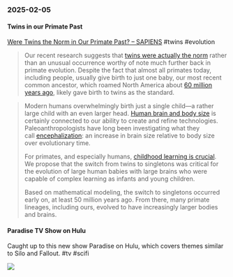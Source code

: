 ### 2025-02-05
#### Twins in our Primate Past
[Were Twins the Norm in Our Primate Past? – SAPIENS](https://www.sapiens.org/biology/twins-primates-human-evolution/) #twins #evolution 

> Our recent research suggests that [twins were actually the norm](https://doi.org/10.3390/humans4030014) rather than an unusual occurrence worthy of note much further back in primate evolution. Despite the fact that almost all primates today, including people, usually give birth to just one baby, our most recent common ancestor, which roamed North America about [60 million years ago](https://doi.org/10.1371/journal.pbio.3000494), likely gave birth to twins as the standard.

> Modern humans overwhelmingly birth just a single child—a rather large child with an even larger head. [Human brain and body size](https://doi.org/10.1073/pnas.1201895109) is certainly connected to our ability to create and refine technologies. Paleoanthropologists have long been investigating what they call [encephalization](https://doi.org/10.1016/B978-0-444-53860-4.00019-2): an increase in brain size relative to body size over evolutionary time.
> 
> For primates, and especially humans, [childhood learning is crucial](https://doi.org/10.1002/\(SICI\)1096-8644\(1997\)25+%3C63::AID-AJPA3%3E3.0.CO;2-8). We propose that the switch from twins to singletons was critical for the evolution of large human babies with large brains who were capable of complex learning as infants and young children.
> 
> Based on mathematical modeling, the switch to singletons occurred early on, at least 50 million years ago. From there, many primate lineages, including ours, evolved to have increasingly larger bodies and brains.

#### Paradise TV Show on Hulu
Caught up to this new show Paradise on Hulu, which covers themes similar to Silo and Fallout. #tv #scifi 

![](https://www.youtube.com/watch?v=tCObCpYScdE)